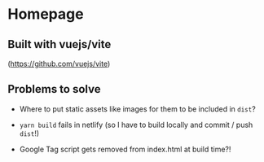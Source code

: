 # Homepage

## Built with vuejs/vite

(https://github.com/vuejs/vite)

## Problems to solve

 - Where to put static assets like images for them to be included in `dist`?
 
 - `yarn build` fails in netlify (so I have to build locally and commit / push `dist`!)

 - Google Tag script gets removed from index.html at build time?!
